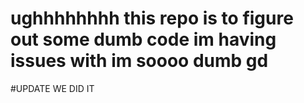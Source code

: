 # ughhhhhhhh this repo is to figure out some dumb code im having issues with im soooo dumb gd
#UPDATE WE DID IT
